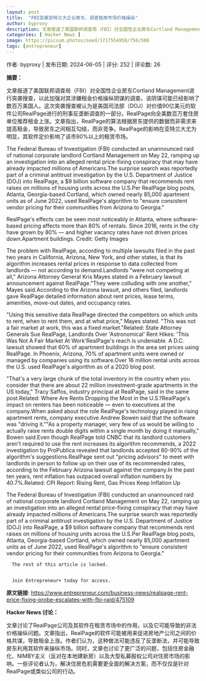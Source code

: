 ```yaml
---
layout: post
title:  "FBI突袭亚特兰大企业房东，调查租房市场价格操纵"
author: byproxy
description: 文章报道了美国联邦调查局（FBI）对全国性企业房东Cortland Management进行突袭搜查，以此加强对其涉嫌租金价格操纵阴谋的调查。该阴谋可能已经影响了数百万美国人。这次突袭搜查被认为是美国司法部（DOJ）对价值90亿美元的软件公司RealPage进行的刑事反垄断调查的一部分。RealPage向全美数百万套住房单位推荐租金上涨。文章指出，RealPage的算法根据房东提供的数据而非需求来提高租金，导致房东之间相互勾结，而非竞争。RealPage的影响在亚特兰大尤为明显，其软件定价影响了该市80%以上的租赁市场。
categories: [ Hacker News ]
image: https://picsum.photos/seed/1717554958/750/500
tags: [entrepreneur]
---
```


作者: byproxy | 发布日期: 2024-06-05 | 评分: 252 | 评论数: 26

**摘要：**

文章报道了美国联邦调查局（FBI）对全国性企业房东Cortland Management进行突袭搜查，以此加强对其涉嫌租金价格操纵阴谋的调查。该阴谋可能已经影响了数百万美国人。这次突袭搜查被认为是美国司法部（DOJ）对价值90亿美元的软件公司RealPage进行的刑事反垄断调查的一部分。RealPage向全美数百万套住房单位推荐租金上涨。文章指出，RealPage的算法根据房东提供的数据而非需求来提高租金，导致房东之间相互勾结，而非竞争。RealPage的影响在亚特兰大尤为明显，其软件定价影响了该市80%以上的租赁市场。

The Federal Bureau of Investigation (FBI) conducted an unannounced raid of national corporate landlord Cortland Management on May 22, ramping up an investigation into an alleged rental price-fixing conspiracy that may have already impacted millions of Americans.The surprise search was reportedly part of a criminal antitrust investigation by the U.S. Department of Justice (DOJ) into RealPage, a $9 billion software company that recommends rent raises on millions of housing units across the U.S.Per RealPage blog posts, Atlanta, Georgia-based Cortland, which owned nearly 85,000 apartment units as of June 2022, used RealPage's algorithm to "ensure consistent vendor pricing for their communities from Arizona to Georgia."


RealPage's effects can be seen most noticeably in Atlanta, where software-based pricing affects more than 80% of rentals. Since 2016, rents in the city have grown by 80% — and higher vacancy rates have not driven prices down.Apartment buildings. Credit: Getty Images

The problem with RealPage, according to multiple lawsuits filed in the past two years in California, Arizona, New York, and other states, is that its algorithm increases rental prices in response to data collected from landlords — not according to demand.Landlords "were not competing at all," Arizona Attorney General Kris Mayes stated in a February lawsuit announcement against RealPage."They were colluding with one another," Mayes said.According to the Arizona lawsuit, and others filed, landlords gave RealPage detailed information about rent prices, lease terms, amenities, move-out dates, and occupancy rates.

"Using this sensitive data RealPage directed the competitors on which units to rent, when to rent them, and at what price," Mayes stated. "This was not a fair market at work, this was a fixed market."Related: State Attorney Generals Sue RealPage, Landlords Over 'Astronomical' Rent Hikes: 'This Was Not A Fair Market At Work'RealPage's reach is undeniable. A D.C. lawsuit showed that 60% of apartment buildings in the area set prices using RealPage. In Phoenix, Arizona, 70% of apartment units were owned or managed by companies using its software.Over 16 million rental units across the U.S. used RealPage's algorithm as of a 2020 blog post.

"That's a very large chunk of the total inventory in the country when you consider that there are about 22 million investment-grade apartments in the US today," Tracy Saffos, industry principal at RealPage, said in the same post.Related: Where Are Rents Dropping the Most in the U.S.?RealPage's impact on renters has been noticeable — even to executives at the company.When asked about the role RealPage's technology played in rising apartment rents, company executive Andrew Bowen said that the software was "driving it.""As a property manager, very few of us would be willing to actually raise rents double digits within a single month by doing it manually," Bowen said.Even though RealPage told CNBC that its landlord customers aren't required to use the rent increases its algorithm recommends, a 2022 investigation by ProPublica revealed that landlords accepted 80-90% of the algorithm's suggestions.RealPage sent out "pricing advisors" to meet with landlords in person to follow up on their use of its recommended rates, according to the February Arizona lawsuit against the company.In the past ten years, rent inflation has outpaced overall inflation numbers by 40.7%.Related: CPI Report: Rising Rent, Gas Prices Keep Inflation Up



The Federal Bureau of Investigation (FBI) conducted an unannounced raid of national corporate landlord Cortland Management on May 22, ramping up an investigation into an alleged rental price-fixing conspiracy that may have already impacted millions of Americans.The surprise search was reportedly part of a criminal antitrust investigation by the U.S. Department of Justice (DOJ) into RealPage, a $9 billion software company that recommends rent raises on millions of housing units across the U.S.Per RealPage blog posts, Atlanta, Georgia-based Cortland, which owned nearly 85,000 apartment units as of June 2022, used RealPage's algorithm to "ensure consistent vendor pricing for their communities from Arizona to Georgia."




      The rest of this article is locked.
    

      Join Entrepreneur+ today for access.

**原文链接**: https://www.entrepreneur.com/business-news/realpage-rent-price-fixing-probe-escalates-with-fbi-raid/475109

**Hacker News 讨论：**

文章讨论了RealPage公司及其软件在租赁市场中的作用，以及它可能导致的非法价格操纵问题。文章指出，RealPage的软件可能被用来促进房地产公司之间的价格共谋，导致租金上涨。作者们认为，这种做法可能违反了反垄断法，并可能导致房东利用其软件来操纵市场。同时，文章也讨论了更广泛的问题，包括住房金融化、NIMBY主义（反对在本地建新房）以及大型私募股权公司对住房市场的影响。一些评论者认为，解决住房危机需要更全面的解决方案，而不仅仅是针对RealPage或类似公司的行动。

